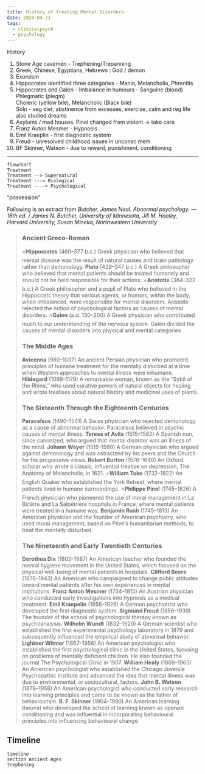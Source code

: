 ```yaml
---
title: History of Treating Mental Disorders
date: 2024-04-21
tags:
  - clinicalpsych
  - psychology
---
```

History
1. Stone Age cavemen - Trephening/Trepanning
2. Greek, Chinese, Egyptians, Hebrews : God / demon
3. Exorcism
4. Hippocrates identified three categories - Mania, Melancholia, Phrenitis
5. Hippocrates and Galen - Imbalance in humours - Sanguine (blood) Phlegmatic (plegm)  
    Choleric (yellow bile), Melancholic (Black bile)  
    Soln - veg diet, abstinence from excesses, exercise, calm and reg life  
    also studied dreams
6. Asylums / mad houses. Pinel changed from violent -> take care
7. Franz Auton Mesmer - Hypnosis
8. Emil Kraeplin - first diagnostic system
9. Freud - unresolved childhood issues in unconsc mem
10. BF Skinner, Watson - due to reward, punishment, conditioning

---

```mermaid
flowchart
Treatment
Treatment --> Supernatural
Treatment ---> Biological
Treatment ----> Psychological
```
“possession”


Following is an extract from *Butcher, James Neal. Abnormal psychology. — 16th ed. / James N. Butcher, University of Minnesota, Jill M. Hooley, Harvard University, Susan Mineka, Northwestern University*


> ### Ancient Greco-Roman
> ⭐**Hippocrates** (460–377 b.c.)  Greek physician who believed that mental disease was the result of natural causes and brain pathology rather than demonology. 
> **Plato** (429–347 b.c.) A Greek philosopher who believed that mental patients should be treated humanely and should not be held responsible for their actions. 
> ⭐**Aristotle** (384–322 b.c.) A Greek philosopher and a pupil of Plato who believed in the Hippocratic theory that various agents, or humors, within the body, when imbalanced, were responsible for mental disorders. Aristotle rejected the notion of psychological factors as causes of mental disorders. 
> ⭐**Galen** (a.d. 130–200) A Greek physician who contributed much to our understanding of the nervous system. Galen divided the causes of mental disorders into physical and mental categories
> ### The Middle Ages 
> **Avicenna** (980–1037) An ancient Persian physician who promoted principles of humane treatment for the mentally disturbed at a time when Western approaches to mental illness were inhumane. 
> **Hildegard** (1098–1179) A remarkable woman, known as the “Sybil of the Rhine,” who used curative powers of natural objects for healing and wrote treatises about natural history and medicinal uses of plants. 
> ### The Sixteenth Through the Eighteenth Centuries 
> **Paracelsus** (1490–1541) A Swiss physician who rejected demonology as a cause of abnormal behavior. Paracelsus believed in psychic causes of mental illness. 
> **Teresa of Avila** (1515–1582) A Spanish nun, since canonized, who argued that mental disorder was an illness of the mind. 
> **Johann Weyer** (1515–1588) A German physician who argued against demonology and was ostracized by his peers and the Church for his progressive views. 
> **Robert Burton** (1576–1640) An Oxford scholar who wrote a classic, influential treatise on depression, The Anatomy of Melancholia, in 1621. 
> ⭐**William Tuke** (1732–1822) An English Quaker who established the York Retreat, where mental patients lived in humane surroundings. 
> ⭐**Philippe Pinel** (1745–1826) A French physician who pioneered the use of moral management in La Bicêtre and La Salpêtrière hospitals in France, where mental patients were treated in a humane way.
> **Benjamin Rush** (1745–1813) An American physician and the founder of American psychiatry, who used moral management, based on Pinel’s humanitarian methods, to treat the mentally disturbed. 
> ### The Nineteenth and Early Twentieth Centuries 
> **Dorothea Dix** (1802–1887) An American teacher who founded the mental hygiene movement in the United States, which focused on the physical well-being of mental patients in hospitals. 
> **Clifford Beers** (1876–1943) An American who campaigned to change public attitudes toward mental patients after his own experiences in mental institutions. 
> **Franz Anton Mesmer** (1734–1815) An Austrian physician who conducted early investigations into hypnosis as a medical treatment. 
> **Emil Kraepelin** (1856–1926) A German psychiatrist who developed the first diagnostic system. 
> **Sigmund Freud** (1856–1939) The founder of the school of psychological therapy known as psychoanalysis. 
> **Wilhelm Wundt** (1832–1920) A German scientist who established the first experimental psychology laboratory in 1879 and subsequently influenced the empirical study of abnormal behavior. 
> **Lightner Witmer** (1867–1956) An American psychologist who established the first psychological clinic in the United States, focusing on problems of mentally deficient children. He also founded the journal The Psychological Clinic in 1907. 
> **William Healy** (1869–1963) An American psychologist who established the Chicago Juvenile Psychopathic Institute and advanced the idea that mental illness was due to environmental, or sociocultural, factors. 
> **John B. Watson** (1878–1958) An American psychologist who conducted early research into learning principles and came to be known as the father of behaviourism. 
> **B. F. Skinner** (1904–1990) An American learning theorist who developed the school of learning known as operant conditioning and was influential in incorporating behavioural principles into influencing behavioural change


## Timeline

```mermaid
timeline
section Ancient Ages
trephening


```

